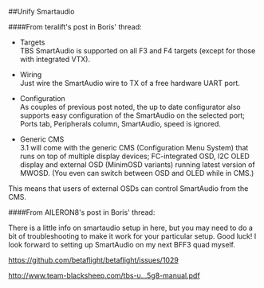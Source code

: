 ##Unify Smartaudio

####From teralift's post in Boris' thread:
- Targets  
TBS SmartAudio is supported on all F3 and F4 targets (except for those with integrated VTX).

- Wiring  
Just wire the SmartAudio wire to TX of a free hardware UART port.

- Configuration  
As couples of previous post noted, the up to date configurator also supports easy configuration of the SmartAudio on the selected port; Ports tab, Peripherals column, SmartAudio, speed is ignored.

- Generic CMS  
3.1 will come with the generic CMS (Configuration Menu System) that runs on top of multiple display devices;  FC-integrated OSD, I2C OLED display and external OSD (MinimOSD variants) running latest version of MWOSD. (You even can switch between OSD and OLED while in CMS.)  

This means that users of external OSDs can control SmartAudio from the CMS.

####From AILERON8's post in Boris' thread:

There is a little info on smartaudio setup in here, but you may need to do a bit of troubleshooting to make it work for your particular setup. Good luck! I look forward to setting up SmartAudio on my next BFF3 quad myself.

https://github.com/betaflight/betaflight/issues/1029

http://www.team-blacksheep.com/tbs-u...5g8-manual.pdf